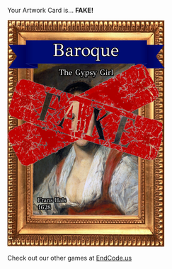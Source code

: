 Your Artwork Card is... 
  **FAKE!**
 
 ![alt text](ArtworThe_Gypsy_Girl_Fake[face,1].png?raw=true "Artwork Card")  
 
 
 
 
 
 Check out our other games at [EndCode.us](https://endcode.us/)